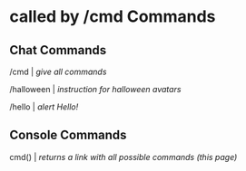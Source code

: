called by /cmd
Commands
=

Chat Commands
-
/cmd | *give all commands*

/halloween | *instruction for halloween avatars*

/hello | *alert Hello!*

Console Commands
-
cmd() | *returns a link with all possible commands (this page)*

